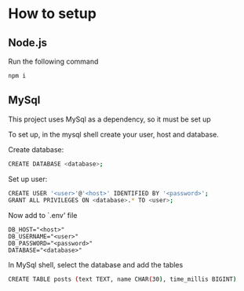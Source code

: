 # How to setup

## Node.js

Run the following command
```sh
npm i
```

## MySql

This project uses MySql as a dependency, so it must be set up

To set up, in the mysql shell create your user, host and database. 

Create database:
```sh
CREATE DATABASE <database>;
```

Set up user:
```sh
CREATE USER '<user>'@'<host>' IDENTIFIED BY '<password>';
GRANT ALL PRIVILEGES ON <database>.* TO <user>;
```

Now add to `.env' file
```:
DB_HOST="<host>"
DB_USERNAME="<user>"
DB_PASSWORD="<password>"
DATABASE="<database>"
```

In MySql shell, select the database and add the tables
```sh
CREATE TABLE posts (text TEXT, name CHAR(30), time_millis BIGINT)
```
